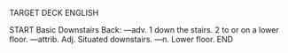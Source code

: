 TARGET DECK
ENGLISH

START
Basic
Downstairs
Back: —adv. 1 down the stairs. 2 to or on a lower floor. —attrib. Adj. Situated downstairs. —n. Lower floor.
END
